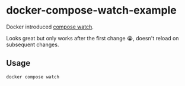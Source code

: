 # docker-compose-watch-example

Docker introduced [compose watch](https://docs.docker.com/compose/file-watch/).

Looks great but only works after the first change 😭, doesn't reload on subsequent changes.

## Usage

```bash
docker compose watch
```
